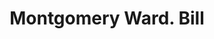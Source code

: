 ---
doi: 10.7916/D8B86M3Z
date_other: '1908'
date_other_textual: '1908'
form: printed ephemera
genre:
- Invoices
name:
- Montgomery Ward
object_in_context_url: https://biggert.cul.columbia.edu/items/view/ave_biggert_00226
subject_hierarchical_geographic:
- Chicago, Illinois, United States
subject_name:
- Montgomery Ward
title: Montgomery Ward. Bill
sort_title: Montgomery Ward. Bill
call_number: ave_biggert_00226
coordinates:
- 41.83694444444445,-87.68472222222222
pid: ave_biggert_00226
identifiers: ave_biggert_00226
thumbnail: false
permalink: /biggert/ave_biggert_00226/
layout: iiif-image-page
---